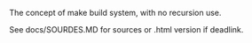 The concept of make build system, with no recursion use.

See docs/SOURDES.MD for sources or .html version if
deadlink.
